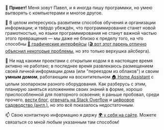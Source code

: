 👋 **Привет!** Меня зовут Павел, и я иногда пишу программки, но умею вытворять с компьютерами и многое другое.

🤔 В целом интересуюсь развитием способов обучения и организации информации; и твёрдо убеждён, что программирование станет новой грамотностью, но языки программирования не станут важной частью этого превращения — мы даже не близко к пределу того, на что способны [📄 графические интерфейсы](https://ru.wikipedia.org/wiki/%D0%93%D1%80%D0%B0%D1%84%D0%B8%D1%87%D0%B5%D1%81%D0%BA%D0%B8%D0%B9_%D0%B8%D0%BD%D1%82%D0%B5%D1%80%D1%84%D0%B5%D0%B9%D1%81_%D0%BF%D0%BE%D0%BB%D1%8C%D0%B7%D0%BE%D0%B2%D0%B0%D1%82%D0%B5%D0%BB%D1%8F) ([🎬 вот этот парень отлично объяснил некоторые проблемы](https://www.youtube.com/watch?v=AItTqnTsVjA), но это только верхушка айсберга).

🔭 Ни над какими проектами с открытым кодом я в настоящее время активно не работаю; в последнее время развлекаюсь размещением своей личной информации дома (или "переездом из облаков") и своим **умным домом**, работающим на восхитительном [🏠 Home Assistant](http://home-assistant.io/) с целым зоопароком разного оборудования. Как разберусь с этим, планирую заняться изложением своих знаний в форме, хорошо приспособленной для повторного освоения; я раньше пробовал, среди прочего, [вести блог](https://dside.ru/goodbye-blog/), [отвечать на Stack Overflow](https://stackoverflow.com/users/2076787/d-side) и [цифровое садоводство (англ.)](https://garden.dside.ru/), но это всё показалось недостаточным.

📫 Свою контактную информацию я держу [🌍 у себя на сайте](https://dside.ru/). Можете связаться со мной любым указанным там способом!
